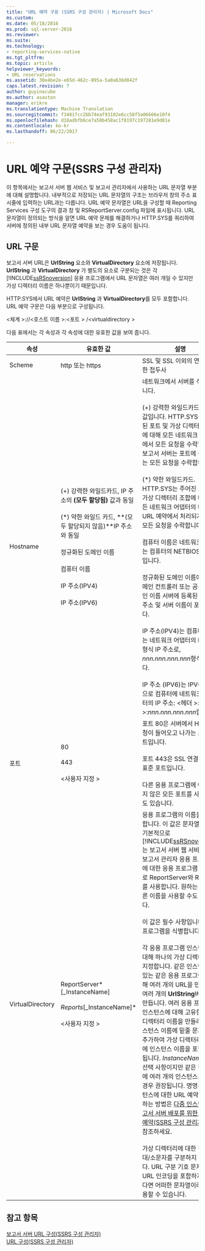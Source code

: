 ```yaml
---
title: "URL 예약 구문 (SSRS 구성 관리자) | Microsoft Docs"
ms.custom: 
ms.date: 05/18/2016
ms.prod: sql-server-2016
ms.reviewer: 
ms.suite: 
ms.technology:
- reporting-services-native
ms.tgt_pltfrm: 
ms.topic: article
helpviewer_keywords:
- URL reservations
ms.assetid: 30e4be2e-e65d-462c-895a-5a0a636d042f
caps.latest.revision: 7
author: guyinacube
ms.author: asaxton
manager: erikre
ms.translationtype: Machine Translation
ms.sourcegitcommit: f3481fcc2bb74eaf93182e6cc58f5a06666e10f4
ms.openlocfilehash: d18adbfb6ce7a50b458ac1f8197c197281e9d81e
ms.contentlocale: ko-kr
ms.lasthandoff: 06/22/2017

---
```

# <a name="url-reservation-syntax--ssrs-configuration-manager"></a>URL 예약 구문(SSRS 구성 관리자)
  이 항목에서는 보고서 서버 웹 서비스 및 보고서 관리자에서 사용하는 URL 문자열 부분에 대해 설명합니다. 내부적으로 저장되는 URL 문자열의 구조는 브라우저 창의 주소 표시줄에 입력하는 URL과는 다릅니다. URL 예약 문자열은 URL을 구성할 때 Reporting Services 구성 도구의 결과 창 및 RSReportServer.config 파일에 표시됩니다. URL 문자열이 정의되는 방식을 알면 URL 예약 문제를 해결하거나 HTTP.SYS를 쿼리하여 서버에 정의된 내부 URL 문자열 예약을 보는 경우 도움이 됩니다.  
  
## <a name="url-syntax"></a>URL 구문  
 보고서 서버 URL은 **UrlString** 요소와 **VirtualDirectory** 요소에 저장됩니다. **UrlString** 과 **VirtualDirectory** 가 별도의 요소로 구분되는 것은 각 [!INCLUDE[ssRSnoversion](../../includes/ssrsnoversion-md.md)] 응용 프로그램에서 URL 문자열은 여러 개일 수 있지만 가상 디렉터리 이름은 하나뿐이기 때문입니다.  
  
 HTTP.SYS에서 URL 예약은 **UrlString** 과 **VirtualDirectory**를 모두 포함합니다. URL 예약 구문은 다음 부분으로 구성됩니다.  
  
 \<체계 >://\<호스트 이름 >:\<포트 > /\<virtualdirectory >  
  
 다음 표에서는 각 속성과 각 속성에 대한 유효한 값을 보여 줍니다.  
  
|속성|유효한 값|설명|  
|--------------|------------------|-----------------|  
|Scheme|http 또는 https|SSL 및 SSL 이외의 연결에 대한 접두사|  
|Hostname|(+) 강력한 와일드카드, IP 주소의 **(모두 할당됨)** 값과 동일<br /><br /> (\*) 약한 와일드 카드, **(모두 할당되지 않음)**IP 주소와 동일<br /><br /> 정규화된 도메인 이름<br /><br /> 컴퓨터 이름<br /><br /> IP 주소(IPV4)<br /><br /> IP 주소(IPV6)|네트워크에서 서버를 식별합니다.<br /><br /> (+) 강력한 와일드카드가 기본값입니다. HTTP.SYS는 지정된 포트 및 가상 디렉터리 조합에 대해 모든 네트워크 어댑터에서 모든 요청을 수락합니다. 보고서 서버는 포트에 들어오는 모든 요청을 수락합니다.<br /><br /> (\*) 약한 와일드카드. HTTP.SYS는 주어진 포트 및 가상 디렉터리 조합에 대해 모든 네트워크 어댑터의 다른 URL 예약에서 처리되지 않은 모든 요청을 수락합니다.<br /><br /> 컴퓨터 이름은 네트워크에 있는 컴퓨터의 NETBIOS 이름입니다.<br /><br /> 정규화된 도메인 이름에는 도메인 컨트롤러 또는 공용 도메인 이름 서버에 등록된 도메인 주소 및 서버 이름이 포함됩니다.<br /><br /> IP 주소(IPV4)는 컴퓨터에 있는 네트워크 어댑터의 IPV4 형식 IP 주소로, *nnn.nnn.nnn.nnn*형식입니다.<br /><br /> IP 주소 (IPV6)는 IPV6 형식으로 컴퓨터에 네트워크 어댑터의 IP 주소: \<헤더 >:\<헤더 >:*nnn.nnn.nnn.nnn*합니다.|  
|포트|80<br /><br /> 443<br /><br /> \<사용자 지정 >|포트 80은 서버에서 HTTP 요청이 들어오고 나가는 표준 포트입니다.<br /><br /> 포트 443은 SSL 연결에 대한 표준 포트입니다.<br /><br /> 다른 응용 프로그램에 예약되지 않은 모든 포트를 사용할 수도 있습니다.|  
|VirtualDirectory|ReportServer*[_InstanceName]*<br /><br /> Reports*[_InstanceName]*<br /><br /> \<사용자 지정 >|응용 프로그램의 이름을 지정합니다. 이 값은 문자열입니다. 기본적으로 [!INCLUDE[ssRSnoversion](../../includes/ssrsnoversion-md.md)] 는 보고서 서버 웹 서비스 및 보고서 관리자 응용 프로그램에 대한 응용 프로그램 이름으로 ReportServer와 Reports를 사용합니다. 원하는 경우 다른 이름을 사용할 수도 있습니다.<br /><br /> 이 값은 필수 사항입니다. 응용 프로그램을 식별합니다.<br /><br /> 각 응용 프로그램 인스턴스에 대해 하나의 가상 디렉터리만 지정합니다. 같은 인스턴스에 있는 같은 응용 프로그램에 대해 여러 개의 URL을 만들려면 여러 개의 **UrlString**버전을 만듭니다. 여러 응용 프로그램 인스턴스에 대해 고유한 가상 디렉터리 이름을 만들려면 인스턴스 이름에 밑줄 문자(_)를 추가하여 가상 디렉터리 이름에 인스턴스 이름을 포함하면 됩니다. *InstanceName* 은 선택 사항이지만 같은 컴퓨터에 여러 개의 인스턴스가 있는 경우 권장됩니다. 명명된 인스턴스에 대한 URL 예약을 설정하는 방법은 [다중 인스턴스 보고서 서버 배포를 위한 URL 예약&#40;SSRS 구성 관리자&#41;](../../reporting-services/install-windows/url-reservations-for-multi-instance-report-server-deployments.md)을 참조하세요.<br /><br /> 가상 디렉터리에 대한 값은 대/소문자를 구분하지 않습니다. URL 구분 기호 문자 또는 URL 인코딩을 포함하지 않는다면 어떠한 문자열이라도 사용할 수 있습니다.|  
  
## <a name="see-also"></a>참고 항목  
 [보고서 서버 URL 구성&#40;SSRS 구성 관리자&#41;](../../reporting-services/install-windows/configure-report-server-urls-ssrs-configuration-manager.md)   
 [URL 구성&#40;SSRS 구성 관리자&#41;](../../reporting-services/install-windows/configure-a-url-ssrs-configuration-manager.md)  
  
  

